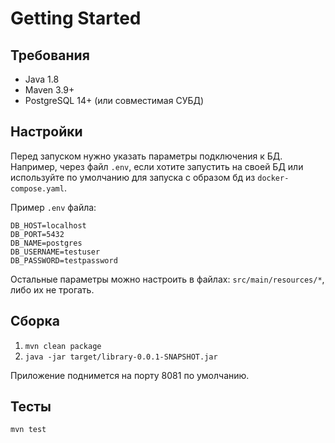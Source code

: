 # Getting Started

## Требования
- Java 1.8
- Maven 3.9+
- PostgreSQL 14+ (или совместимая СУБД)

## Настройки
Перед запуском нужно указать параметры подключения к БД.   
Например, через файл `.env`, если хотите запустить на своей БД или используйте по умолчанию для запуска с образом бд из `docker-compose.yaml`.

Пример `.env` файла:

```dotenv
DB_HOST=localhost
DB_PORT=5432
DB_NAME=postgres
DB_USERNAME=testuser
DB_PASSWORD=testpassword
```

Остальные параметры можно настроить в файлах: `src/main/resources/*`, либо их не трогать.

## Сборка
1. `mvn clean package`
2. `java -jar target/library-0.0.1-SNAPSHOT.jar`

Приложение поднимется на порту 8081 по умолчанию.

## Тесты
`mvn test`